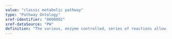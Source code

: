 ```yaml
---
value: "classic metabolic pathway"
type: "Pathway Ontology"
xref-identifier: "0000002"
xref-dataSource: "PW"
definition: "The various, enzyme controlled, series of reactions allowing for the conversion of materials, energy availability and biodegradation of xenobiotics.|The definition was compiled based on a number of available defintions in various dictionaries."
---
```

